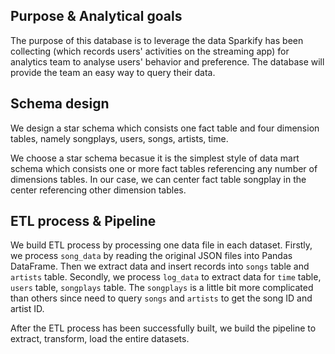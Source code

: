 ## Purpose & Analytical goals

The purpose of this database is to leverage the data Sparkify has been collecting (which records users' activities on the streaming app) for analytics team to analyse users' behavior and preference. The database will provide the team an easy way to query their data.

## Schema design 

We design a star schema which consists one fact table and four dimension tables, namely songplays, users, songs, artists, time. 

We choose a star schema becasue it is the simplest style of data mart schema which consists one or more fact tables referencing any number of dimensions tables. In our case, we can center fact table songplay in the center referencing other dimension tables. 

## ETL process & Pipeline

We build ETL process by processing one data file in each dataset. Firstly, we process `song_data` by reading the original JSON files into Pandas DataFrame. Then we extract data and insert records into `songs` table and `artists` table. Secondly, we process `log_data` to extract data for `time` table, `users` table, `songplays` table.  The `songplays` is a little bit more complicated than others since need to query `songs` and `artists` to get the song ID and artist ID. 

After the ETL process has been successfully built, we build the pipeline to extract, transform, load the entire datasets.